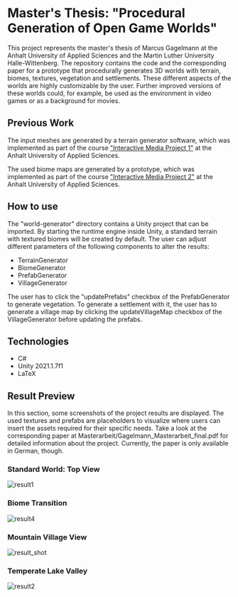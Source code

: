 # Master's Thesis: "Procedural Generation of Open Game Worlds"

This project represents the master's thesis of Marcus Gagelmann at the Anhalt University of Applied Sciences and the Martin Luther University Halle-Wittenberg. The repository contains the code and the corresponding paper for a prototype that procedurally generates 3D worlds with terrain, biomes, textures, vegetation and settlements. These different aspects of the worlds are highly customizable by the user. Further improved versions of these worlds could, for example, be used as the environment in video games or as a background for movies.

## Previous Work

The input meshes are generated by a terrain generator software, which was implemented as part of the course ["Interactive Media Project 1"](https://github.com/mgagel/terrain-generator "Interactive Media Project 1") at the Anhalt University of Applied Sciences.

The used biome maps are generated by a prototype, which was implemented as part of the course ["Interactive Media Project 2"](https://github.com/mgagel/biome-generator "Interactive Media Project 2") at the Anhalt University of Applied Sciences.

## How to use

The "world-generator" directory contains a Unity project that can be imported. By starting the runtime engine inside Unity, a standard terrain with textured biomes will be created by default. The user can adjust different parameters of the following components to alter the results:
 * TerrainGenerator
 * BiomeGenerator
 * PrefabGenerator
 * VillageGenerator

The user has to click the "updatePrefabs" checkbox of the PrefabGenerator to generate vegetation. To generate a settlement with it, the user has to generate a village map by clicking the updateVillageMap checkbox of the VillageGenerator before updating the prefabs.

## Technologies

* C#
* Unity 2021.1.7f1
* LaTeX

## Result Preview

In this section, some screenshots of the project results are displayed. The used textures and prefabs are placeholders to visualize where users can insert the assets required for their specific needs. Take a look at the corresponding paper at Masterarbeit/Gagelmann_Masterarbeit_final.pdf for detailed information about the project. Currently, the paper is only available in German, though.

### Standard World: Top View

![result1](https://github.com/mgagel/world-generator/assets/73076495/eaf226b5-04c2-43fc-84e1-d7c00cd845c1)

### Biome Transition

![result4](https://github.com/mgagel/world-generator/assets/73076495/a9040f19-29ea-470b-88ce-7080e872550f)

### Mountain Village View

![result_shot](https://github.com/mgagel/world-generator/assets/73076495/cb7f532a-b40f-417b-a2e9-ffa9adab6dd9)

### Temperate Lake Valley

![result2](https://github.com/mgagel/world-generator/assets/73076495/c4480575-c8e5-4aa4-95e8-b09db7001feb)

